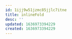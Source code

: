 ```yaml
---
id: 1ijj9w51jzmc85jjlc7itne
title: inlineFold
desc: ''
updated: 1636973394229
created: 1636973394229
---
```


